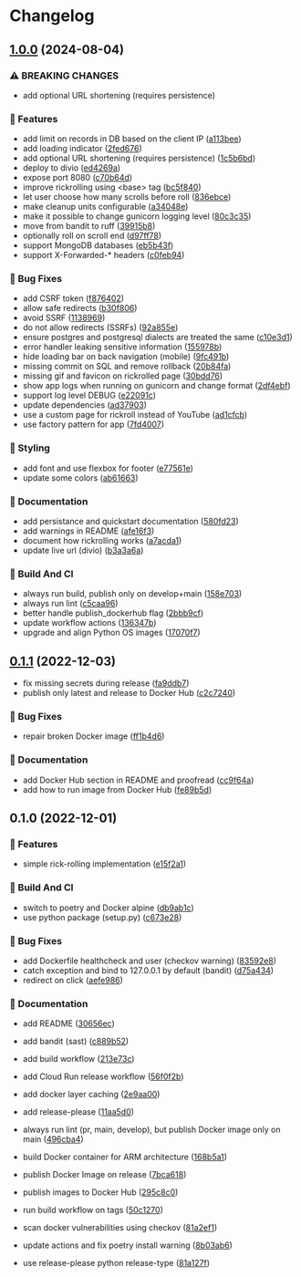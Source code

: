 # Changelog

## [1.0.0](https://github.com/derlin/rickroller/compare/v0.1.1...v1.0.0) (2024-08-04)


### ⚠ BREAKING CHANGES

* add optional URL shortening (requires persistence)

### 🚀 Features

* add limit on records in DB based on the client IP ([a113bee](https://github.com/derlin/rickroller/commit/a113beee9cacbfa4b9fc25af41149a456dba47c7))
* add loading indicator ([2fed676](https://github.com/derlin/rickroller/commit/2fed6762621dd0b8334cd4d38b9a6c179263a917))
* add optional URL shortening (requires persistence) ([1c5b6bd](https://github.com/derlin/rickroller/commit/1c5b6bd922a879061153f1a33aaf8dd33483f0c5))
* deploy to divio ([ed4269a](https://github.com/derlin/rickroller/commit/ed4269adf02c0490a993eb70e8479895c96c5aea))
* expose port 8080 ([c70b64d](https://github.com/derlin/rickroller/commit/c70b64d3f1a4fd096a7d1b96fd15265306917963))
* improve rickrolling using &lt;base&gt; tag ([bc5f840](https://github.com/derlin/rickroller/commit/bc5f84038e3b5eef76b1f34c70662f3cb86473bc))
* let user choose how many scrolls before roll ([836ebce](https://github.com/derlin/rickroller/commit/836ebcec200edff019c1f72d5a8630a7835fd9d3))
* make cleanup units configurable ([a34048e](https://github.com/derlin/rickroller/commit/a34048e46ca020693947e8609190255f8501e518))
* make it possible to change gunicorn logging level ([80c3c35](https://github.com/derlin/rickroller/commit/80c3c35459af2e57d97805db6da97aed2ed5f1ff))
* move from bandit to ruff ([39915b8](https://github.com/derlin/rickroller/commit/39915b84925f1fd686b7b155567ee55b46f9211a))
* optionally roll on scroll end ([d97ff78](https://github.com/derlin/rickroller/commit/d97ff78904d70a21a49f0d12cee9eec035579119))
* support MongoDB databases ([eb5b43f](https://github.com/derlin/rickroller/commit/eb5b43f6ba3648dfef91b0d0378433994d898b3f))
* support X-Forwarded-* headers ([c0feb94](https://github.com/derlin/rickroller/commit/c0feb94a4763b1076b3135a286a71cc927f4bdf2))


### 🐛 Bug Fixes

* add CSRF token ([f876402](https://github.com/derlin/rickroller/commit/f876402eb19ac392c4f1d5e7f23a1fbf8bf0c77f))
* allow safe redirects ([b30f806](https://github.com/derlin/rickroller/commit/b30f806f9755c06ebd6ed41d12c2076a05c784b9))
* avoid SSRF ([1138969](https://github.com/derlin/rickroller/commit/1138969b5a73444090eb22cae24142511b8a93a6))
* do not allow redirects (SSRFs) ([92a855e](https://github.com/derlin/rickroller/commit/92a855e21d785d78539ece2dbd3a5dc338005935))
* ensure postgres and postgresql dialects are treated the same ([c10e3d1](https://github.com/derlin/rickroller/commit/c10e3d1498952cfd570be510ba09605672a558e4))
* error handler leaking sensitive information ([155978b](https://github.com/derlin/rickroller/commit/155978b759b871fb914e2111b2342cdd8055370c))
* hide loading bar on back navigation (mobile) ([9fc491b](https://github.com/derlin/rickroller/commit/9fc491bdd069b63bdc537462b1bb324e77ee1258))
* missing commit on SQL and remove rollback ([20b84fa](https://github.com/derlin/rickroller/commit/20b84fab8124564606378b09af614c06c9d48592))
* missing gif and favicon on rickrolled page ([30bdd76](https://github.com/derlin/rickroller/commit/30bdd76a778f8f279b3bbffca20894f959afd5ad))
* show app logs when running on gunicorn and change format ([2df4ebf](https://github.com/derlin/rickroller/commit/2df4ebf1a256d94b8913737f55bff86419721f9e))
* support log level DEBUG ([e22091c](https://github.com/derlin/rickroller/commit/e22091c6baac3d9c8291a1948efbf61573aa9375))
* update dependencies ([ad37903](https://github.com/derlin/rickroller/commit/ad379036c23d16ae65037f3380c5ab000712e690))
* use a custom page for rickroll instead of YouTube ([ad1cfcb](https://github.com/derlin/rickroller/commit/ad1cfcb677d85834af4355696868ab8412dfddb0))
* use factory pattern for app ([7fd4007](https://github.com/derlin/rickroller/commit/7fd4007e3d44943806f6f2fd1692cee8b2e3077f))


### 🌈 Styling

* add font and use flexbox for footer ([e77561e](https://github.com/derlin/rickroller/commit/e77561e189b8e7467d396c2a861d0786ccab611c))
* update some colors ([ab61663](https://github.com/derlin/rickroller/commit/ab61663209c256d850132e6bf91a859dee4e41f1))


### 💬 Documentation

* add persistance and quickstart documentation ([580fd23](https://github.com/derlin/rickroller/commit/580fd23c5be29242cc8bdf0b704b5d12a7c3bc0a))
* add warnings in README ([afe16f3](https://github.com/derlin/rickroller/commit/afe16f357d150d18cf30aa235453ce643d1940e3))
* document how rickrolling works ([a7acda1](https://github.com/derlin/rickroller/commit/a7acda1ef5990a3e40fbb2175aa1b096cef10d5e))
* update live url (divio) ([b3a3a6a](https://github.com/derlin/rickroller/commit/b3a3a6a1f837e351d330431287cea2f61ca237b5))


### 🦀 Build And CI

* always run build, publish only on develop+main ([158e703](https://github.com/derlin/rickroller/commit/158e70396da57aee76938c2ea1866488e85da2a4))
* always run lint ([c5caa96](https://github.com/derlin/rickroller/commit/c5caa9639d294d355ac445c8d236174a278e2592))
* better handle publish_dockerhub flag ([2bbb9cf](https://github.com/derlin/rickroller/commit/2bbb9cf39bff730d8ca5fd5c9ed18ef4eab0f5c4))
* update workflow actions ([136347b](https://github.com/derlin/rickroller/commit/136347b6f748907fa4f3ffd4feeeef66c0d5c37b))
* upgrade and align Python OS images ([17070f7](https://github.com/derlin/rickroller/commit/17070f79d2b81b35fffb208f97c23cbd275ed3f8))

## [0.1.1](https://github.com/derlin/rickroller/compare/v0.1.0...v0.1.1) (2022-12-03)


* fix missing secrets during release ([fa9ddb7](https://github.com/derlin/rickroller/commit/fa9ddb7c35daaf0e6be32d9b02378df503d6c32f))
* publish only latest and release to Docker Hub ([c2c7240](https://github.com/derlin/rickroller/commit/c2c7240c6f1fa26255861232a2c0995cc0b5cb49))


### 🐛 Bug Fixes

* repair broken Docker image ([ff1b4d6](https://github.com/derlin/rickroller/commit/ff1b4d62803eb0490e2f792bfff3cdfde8bd0f26))


### 💬 Documentation

* add Docker Hub section in README and proofread ([cc9f64a](https://github.com/derlin/rickroller/commit/cc9f64a5d43807bbe4010f6fb8c8b2307ee8d0f6))
* add how to run image from Docker Hub ([fe89b5d](https://github.com/derlin/rickroller/commit/fe89b5d39fe2c5d3318b0220b28e1e9b111df27f))

## 0.1.0 (2022-12-01)


### 🚀 Features

* simple rick-rolling implementation ([e15f2a1](https://github.com/derlin/rickroller/commit/e15f2a1437a0fdff245b48a48e0414aa1acc577a))


### 🦀 Build And CI

* switch to poetry and Docker alpine ([db9ab1c](https://github.com/derlin/rickroller/commit/db9ab1c3136698e33aa4593c8664354d06f233f0))
* use python package (setup.py) ([c673e28](https://github.com/derlin/rickroller/commit/c673e28ad776ced773345af625de5c3e1bc29404))


### 🐛 Bug Fixes

* add Dockerfile healthcheck and user (checkov warning) ([83592e8](https://github.com/derlin/rickroller/commit/83592e8567ee6bfb01caccae5e791ab38b5ee7e0))
* catch exception and bind to 127.0.0.1 by default (bandit) ([d75a434](https://github.com/derlin/rickroller/commit/d75a434e7b1cfbd45cc8dd7676d135350ccc6493))
* redirect on click ([aefe986](https://github.com/derlin/rickroller/commit/aefe986d2203023a52a02be59fde8e2a4fa2501d))


### 💬 Documentation

* add README ([30656ec](https://github.com/derlin/rickroller/commit/30656ecf3812fd10b61e22496b8bfec042da93f2))


* add bandit (sast) ([c889b52](https://github.com/derlin/rickroller/commit/c889b5267579c7bd344638b5c2cbaed3cd388ff0))
* add build workflow ([213e73c](https://github.com/derlin/rickroller/commit/213e73c04e01aca8345b26ddf65736bc9a1e616a))
* add Cloud Run release workflow ([56f0f2b](https://github.com/derlin/rickroller/commit/56f0f2b93a19a1749a6993d956ed5201c9a7902f))
* add docker layer caching ([2e9aa00](https://github.com/derlin/rickroller/commit/2e9aa004217afae9b455b1acd88b6e247aaec1ec))
* add release-please ([11aa5d0](https://github.com/derlin/rickroller/commit/11aa5d0df9b32e1a74792e071df62fc294ef4156))
* always run lint (pr, main, develop), but publish Docker image only on main ([496cba4](https://github.com/derlin/rickroller/commit/496cba44387f2e81b47d6f8ec284b46b630005a2))
* build Docker container for ARM architecture ([168b5a1](https://github.com/derlin/rickroller/commit/168b5a1a93b60ea22d68c2832330a4a54e769761))
* publish Docker Image on release ([7bca618](https://github.com/derlin/rickroller/commit/7bca61881977087a65306c40c8164cb101a18001))
* publish images to Docker Hub ([295c8c0](https://github.com/derlin/rickroller/commit/295c8c096362ab60d90b0c7d36f07cd65d40bc19))
* run build workflow on tags ([50c1270](https://github.com/derlin/rickroller/commit/50c12706c25ba32d47aad17ee60e398e7bf9df58))
* scan docker vulnerabilities using checkov ([81a2ef1](https://github.com/derlin/rickroller/commit/81a2ef1edf15dca8c9ca7ab9dea86f63f1c99d47))
* update actions and fix poetry install warning ([8b03ab6](https://github.com/derlin/rickroller/commit/8b03ab644c8888d4bd04648977d1c1161f1cc66a))
* use release-please python release-type ([81a127f](https://github.com/derlin/rickroller/commit/81a127fb362b01c828ccba46b4ab4f161fc975dc))
